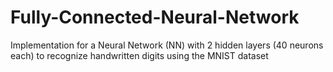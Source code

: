 # Fully-Connected-Neural-Network
Implementation for a Neural Network (NN) with 2 hidden layers (40 neurons each) to recognize handwritten digits using the MNIST dataset
